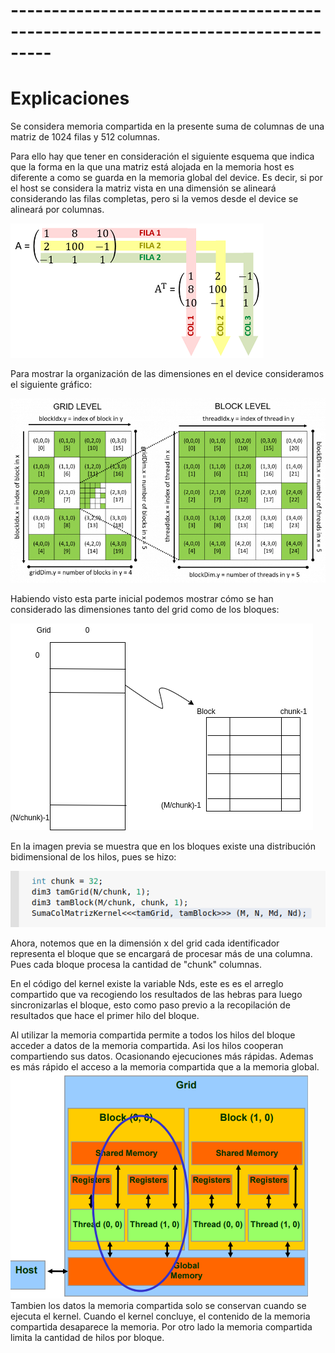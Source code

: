 # ---------------------------------------------------------------------------------

# Explicaciones

Se considera memoria compartida en la presente suma de columnas de una matriz de 1024 filas y 512 columnas.

Para ello hay que tener en consideración el siguiente esquema que indica que la forma en la que una matriz está alojada en la memoria host es diferente a como se guarda en la memoria global del device. Es decir, si por el host se considera la matriz vista en una dimensión se alineará considerando las filas completas, pero si la vemos desde el device se alineará por columnas. 

![](https://raw.githubusercontent.com/FranklinCncr/TopicosEnComputacionGraficaGrupo/master/3%20Suma%20de%20columnas%20de%20matriz%20con%20memoria%20compartida/capturas/im1.png)

Para mostrar la organización de las dimensiones en el device consideramos el siguiente gráfico:

![](https://raw.githubusercontent.com/FranklinCncr/TopicosEnComputacionGraficaGrupo/master/3%20Suma%20de%20columnas%20de%20matriz%20con%20memoria%20compartida/capturas/im2.png)

Habiendo visto esta parte inicial podemos mostrar cómo se han considerado las dimensiones tanto del grid como de los bloques:

![](https://raw.githubusercontent.com/FranklinCncr/TopicosEnComputacionGraficaGrupo/master/3%20Suma%20de%20columnas%20de%20matriz%20con%20memoria%20compartida/capturas/im3.png)

En la imagen previa se muestra que en los bloques existe una distribución bidimensional de los hilos, pues se hizo:

![](https://raw.githubusercontent.com/FranklinCncr/TopicosEnComputacionGraficaGrupo/master/3%20Suma%20de%20columnas%20de%20matriz%20con%20memoria%20compartida/capturas/im4.png)

Ahora, notemos que en la dimensión x del grid cada identificador representa el bloque que se encargará de procesar más de una columna. Pues cada bloque procesa la cantidad de "chunk" columnas.

En el código del kernel existe la variable Nds, este es es el arreglo compartido que va recogiendo los resultados de las hebras para luego sincronizarlas el bloque, esto como paso previo a la recopilación de resultados que hace el primer hilo del bloque.

Al utilizar la memoria compartida permite a todos los hilos del bloque acceder a datos de la memoria compartida. Asi los hilos cooperan compartiendo sus datos. Ocasionando ejecuciones más rápidas. Ademas es más rápido el acceso a la memoria compartida que a la memoria global.
![](https://raw.githubusercontent.com/FranklinCncr/TopicosEnComputacionGraficaGrupo/master/3%20Suma%20de%20columnas%20de%20matriz%20con%20memoria%20compartida/capturas/memoria_cmpa.png)
Tambien los datos la memoria compartida solo se conservan cuando se ejecuta el kernel. Cuando el kernel concluye, el contenido de la memoria compartida desaparece  la memoria. Por otro lado la memoria compartida limita la cantidad de hilos por bloque.


